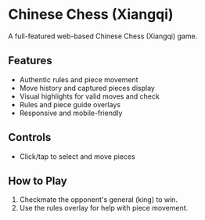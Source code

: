# Chinese Chess (Xiangqi)

A full-featured web-based Chinese Chess (Xiangqi) game.

## Features
- Authentic rules and piece movement
- Move history and captured pieces display
- Visual highlights for valid moves and check
- Rules and piece guide overlays
- Responsive and mobile-friendly

## Controls
- Click/tap to select and move pieces

## How to Play
1. Checkmate the opponent's general (king) to win.
2. Use the rules overlay for help with piece movement.
